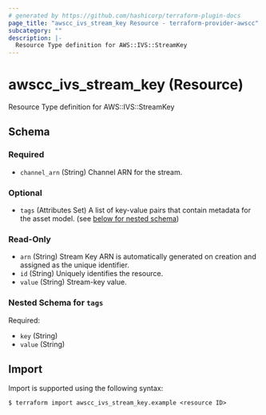 ```yaml
---
# generated by https://github.com/hashicorp/terraform-plugin-docs
page_title: "awscc_ivs_stream_key Resource - terraform-provider-awscc"
subcategory: ""
description: |-
  Resource Type definition for AWS::IVS::StreamKey
---
```


# awscc_ivs_stream_key (Resource)

Resource Type definition for AWS::IVS::StreamKey



<!-- schema generated by tfplugindocs -->
## Schema

### Required

- `channel_arn` (String) Channel ARN for the stream.

### Optional

- `tags` (Attributes Set) A list of key-value pairs that contain metadata for the asset model. (see [below for nested schema](#nestedatt--tags))

### Read-Only

- `arn` (String) Stream Key ARN is automatically generated on creation and assigned as the unique identifier.
- `id` (String) Uniquely identifies the resource.
- `value` (String) Stream-key value.

<a id="nestedatt--tags"></a>
### Nested Schema for `tags`

Required:

- `key` (String)
- `value` (String)

## Import

Import is supported using the following syntax:

```shell
$ terraform import awscc_ivs_stream_key.example <resource ID>
```
